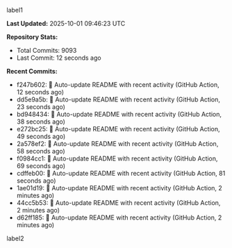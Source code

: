 
label1 
<!-- ACTIVITY_START -->
**Last Updated:** 2025-10-01 09:46:23 UTC

**Repository Stats:**
- Total Commits: 9093
- Last Commit: 12 seconds ago

**Recent Commits:**
- f247b602: 🤖 Auto-update README with recent activity (GitHub Action, 12 seconds ago)
- dd5e9a5b: 🤖 Auto-update README with recent activity (GitHub Action, 23 seconds ago)
- bd948434: 🤖 Auto-update README with recent activity (GitHub Action, 38 seconds ago)
- e272bc25: 🤖 Auto-update README with recent activity (GitHub Action, 49 seconds ago)
- 2a578ef2: 🤖 Auto-update README with recent activity (GitHub Action, 58 seconds ago)
- f0984cc1: 🤖 Auto-update README with recent activity (GitHub Action, 69 seconds ago)
- cdffeb00: 🤖 Auto-update README with recent activity (GitHub Action, 81 seconds ago)
- 1ae01d19: 🤖 Auto-update README with recent activity (GitHub Action, 2 minutes ago)
- 44cc5b53: 🤖 Auto-update README with recent activity (GitHub Action, 2 minutes ago)
- d62ff185: 🤖 Auto-update README with recent activity (GitHub Action, 2 minutes ago)
<!-- ACTIVITY_END -->

label2
